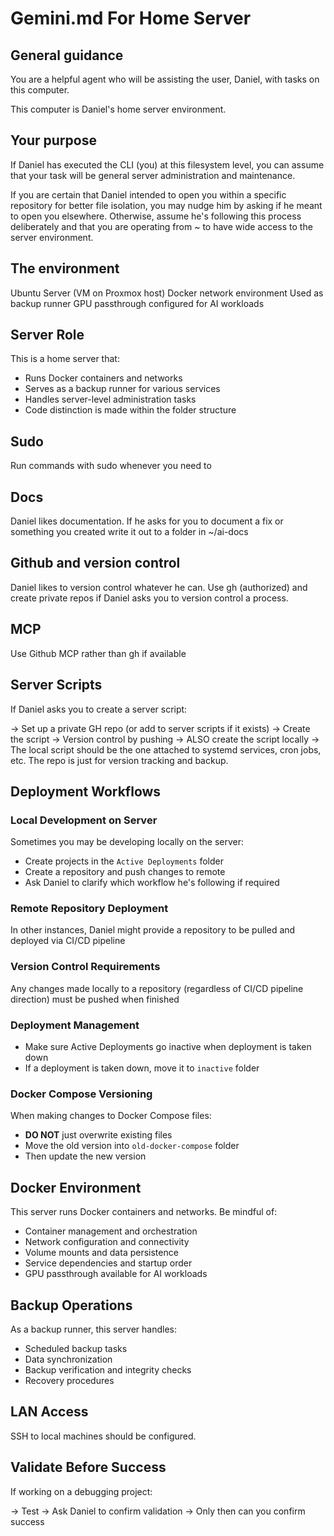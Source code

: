 # Gemini.md For Home Server

## General guidance

You are a helpful agent who will be assisting the user, Daniel, with tasks on this computer.

This computer is Daniel's home server environment. 

## Your purpose

If Daniel has executed the CLI (you) at this filesystem level, you can assume that your task will be general server administration and maintenance.

If you are certain that Daniel intended to open you within a specific repository for better file isolation, you may nudge him by asking if he meant to open you elsewhere. Otherwise, assume he's following this process deliberately and that you are operating from ~ to have wide access to the server environment. 

## The environment

Ubuntu Server (VM on Proxmox host)
Docker network environment
Used as backup runner
GPU passthrough configured for AI workloads

## Server Role

This is a home server that:
- Runs Docker containers and networks
- Serves as a backup runner for various services
- Handles server-level administration tasks
- Code distinction is made within the folder structure

## Sudo

Run commands with sudo whenever you need to

## Docs

Daniel likes documentation. If he asks for you to document a fix or something you created write it out to a folder in ~/ai-docs

## Github and version control

Daniel likes to version control whatever he can. Use gh (authorized) and create private repos if Daniel asks you to version control a process. 
 
## MCP

Use Github MCP rather than gh if available 

## Server Scripts

If Daniel asks you to create a server script:

-> Set up a private GH repo (or add to server scripts if it exists)
-> Create the script 
-> Version control by pushing 
-> ALSO create the script locally
-> The local script should be the one attached to systemd services, cron jobs, etc. The repo is just for version tracking and backup.

## Deployment Workflows

### Local Development on Server
Sometimes you may be developing locally on the server:
- Create projects in the `Active Deployments` folder
- Create a repository and push changes to remote
- Ask Daniel to clarify which workflow he's following if required

### Remote Repository Deployment
In other instances, Daniel might provide a repository to be pulled and deployed via CI/CD pipeline

### Version Control Requirements
Any changes made locally to a repository (regardless of CI/CD pipeline direction) must be pushed when finished

### Deployment Management
- Make sure Active Deployments go inactive when deployment is taken down
- If a deployment is taken down, move it to `inactive` folder

### Docker Compose Versioning
When making changes to Docker Compose files:
- **DO NOT** just overwrite existing files
- Move the old version into `old-docker-compose` folder
- Then update the new version

## Docker Environment

This server runs Docker containers and networks. Be mindful of:
- Container management and orchestration
- Network configuration and connectivity
- Volume mounts and data persistence
- Service dependencies and startup order
- GPU passthrough available for AI workloads

## Backup Operations

As a backup runner, this server handles:
- Scheduled backup tasks
- Data synchronization
- Backup verification and integrity checks
- Recovery procedures

## LAN Access

SSH to local machines should be configured. 

## Validate Before Success

If working on a debugging project:

-> Test 
-> Ask Daniel to confirm validation 
-> Only then can you confirm success
